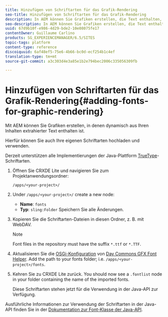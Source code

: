 ```yaml
---
title: Hinzufügen von Schriftarten für das Grafik-Rendering
seo-title: Hinzufügen von Schriftarten für das Grafik-Rendering
description: In AEM können Sie Grafiken erstellen, die Text enthalten, der dynamisch Ihren Inhalten entnommen wird.
seo-description: In AEM können Sie Grafiken erstellen, die Text enthalten, der dynamisch Ihren Inhalten entnommen wird.
uuid: 67d9b10f-e986-4d29-bde2-10e08075fe17
contentOwner: Guillaume Carlino
products: SG_EXPERIENCEMANAGER/6.5/SITES
topic-tags: platform
content-type: reference
discoiquuid: 6af48ef5-75e6-4b66-bc0d-ecf254b1c4ef
translation-type: tm+mt
source-git-commit: a3c303d4e3a85e1b2e794bec2006c335056309fb

---
```



# Hinzufügen von Schriftarten für das Grafik-Rendering{#adding-fonts-for-graphic-rendering}

Mit AEM können Sie Grafiken erstellen, in denen dynamisch aus Ihren Inhalten extrahierter Text enthalten ist.

Hierfür können Sie auch Ihre eigenen Schriftarten hochladen und verwenden.

Derzeit unterstützen alle Implementierungen der Java-Plattform [TrueType](https://en.wikipedia.org/wiki/Truetype)-Schriftarten.

1. Öffnen Sie CRXDE Lite und navigieren Sie zum Projektanwendungsordner:

   `/apps/<your-project>/`

1. Under `/apps/<your-project>/` create a new node:

   * **Name**: `fonts`
   * **Typ**: `sling:Folder`
   Speichern Sie alle Änderungen.

1. Kopieren Sie die Schriftarten-Dateien in diesen Ordner, z. B. mit WebDAV.

   >[!NOTE]
   >
   >Font files in the repository must have the suffix `*.ttf` or `*.TTF`.

1. Aktualisieren Sie die [OSGi-Konfiguration](/help/sites-deploying/configuring-osgi.md) von [Day Commons GFX Font Helper](/help/sites-deploying/osgi-configuration-settings.md). Add the path to your fonts folder; i.e. `/apps/<your-project>/fonts`.

1. Kehren Sie zu CRXDE Lite zurück. You should now see a `.fontlist` node in your folder containing the name of the imported fonts.

   Diese Schriftarten stehen jetzt für die Verwendung in der Java-API zur Verfügung.

Ausführliche Informationen zur Verwendung der Schriftarten in der Java-API finden Sie in der [Dokumentation zur Font-Klasse der Java-API](https://download.oracle.com/javase/6/docs/api/java/awt/Font.html).

